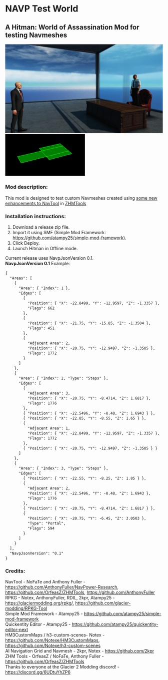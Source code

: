 # NAVP Test World
## A Hitman: World of Assassination Mod for testing Navmeshes
![Navp Test World](https://github.com/dbierek/NavpTestWorld/blob/main/blobs/images/atomicforce/navptestworld/background.jpg?raw=true)
![Current NAVP visualization](https://github.com/dbierek/NavpTestWorld/blob/main/blobs/images/navviewer/img.png?raw=true)
### Mod description:
This mod is designed to test custom Navmeshes created using [some new enhancements to NavTool](https://github.com/OrfeasZ/ZHMTools/compare/master...dbierek:ZHMTools-dbierek:tony-navtool-updates) in [ZHMTools](https://github.com/OrfeasZ/ZHMTools)
### Installation instructions:
1. Download a release zip file.
2. Import it using SMF (Simple Mod Framework: https://github.com/atampy25/simple-mod-framework).
3. Click Deploy.
4. Launch Hitman in Offline mode.

Current release uses NavpJsonVersion 0.1.  
**NavpJsonVersion 0.1**
Example:
```
{
  "Areas": [
    {
      "Area": { "Index": 1 },
      "Edges": [
        {
          "Position": { "X": -22.8499, "Y": -12.9597, "Z": -1.3357 },
          "Flags": 662
        },
        {
          "Position": { "X": -21.75, "Y": -15.85, "Z": -1.3504 },
          "Flags": 451
        },
        {
          "Adjacent Area": 2,
          "Position": { "X": -20.75, "Y": -12.9497, "Z": -1.3505 },
          "Flags": 1772
        }
      ]
    },
    {
      "Area": { "Index": 2, "Type": "Steps" },
      "Edges": [
        {
          "Adjacent Area": 3,
          "Position": { "X": -20.75, "Y": -8.4714, "Z": 1.6817 },
          "Flags": 1776
        },
        { "Position": { "X": -22.5496, "Y": -8.48, "Z": 1.6943 } },
        { "Position": { "X": -22.85, "Y": -8.55, "Z": 1.65 } },
        {
          "Adjacent Area": 1,
          "Position": { "X": -22.8499, "Y": -12.9597, "Z": -1.3357 },
          "Flags": 1772
        },
        { "Position": { "X": -20.75, "Y": -12.9497, "Z": -1.3505 } }
      ]
    },
    {
      "Area": { "Index": 3, "Type": "Steps" },
      "Edges": [
        { "Position": { "X": -22.55, "Y": -8.25, "Z": 1.85 } },
        {
          "Adjacent Area": 2,
          "Position": { "X": -22.5496, "Y": -8.48, "Z": 1.6943 },
          "Flags": 1776
        },
        { "Position": { "X": -20.75, "Y": -8.4714, "Z": 1.6817 } },
        {
          "Position": { "X": -20.75, "Y": -6.45, "Z": 3.0503 },
          "Type": "Portal",
          "Flags": 594
        }
      ]
    }
  ],
  "NavpJsonVersion": "0.1"
}
```

### Credits:

NavTool - NoFaTe and Anthony Fuller - https://github.com/AnthonyFuller/NavPower-Research,   https://github.com/OrfeasZ/ZHMTools, https://github.com/AnthonyFuller  
RPKG - Notex, AnthonyFuller, RDIL, 2kpr, Atampy25 - https://glaciermodding.org/rpkg/, https://github.com/glacier-modding/RPKG-Tool  
Simple Mod Framework - Atampy25 - https://github.com/atampy25/simple-mod-framework  
Quickentity Editor - Atampy25 - https://github.com/atampy25/quickentity-editor-next  
HM3CustomMaps / h3-custom-scenes- Notex - https://github.com/Notexe/HM3CustomMaps, https://github.com/Notexe/h3-custom-scenes  
AI Navigation Grid and Navmesh - 2kpr, Notex - https://github.com/2kpr  
ZHM Tools - OrfeasZ / NoFaTe, Anthony Fuller - https://github.com/OrfeasZ/ZHMTools  
Thanks to everyone at the Glacier 2 Modding discord! - https://discord.gg/6UDtuYhZP6  
